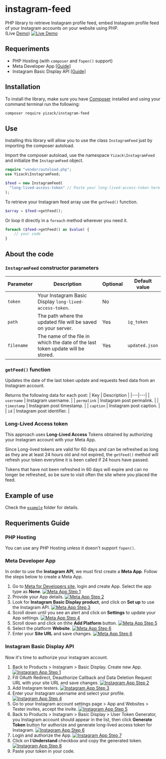 # instagram-feed
PHP library to retrieve Instagram profile feed, embed Instagram profile feed of your Instagram accounts on your website using PHP.\
(Live [Demo](https://instagram-feed.yizack.com/demo/))
[![Live Demo](https://yizack.com/images/instagram-feed/demo.gif)](https://instagram-feed.yizack.com/demo/)

## Requeriments
- PHP Hosting (with `composer` and `fopen()` support)
- Meta Developer App [[Guide]](#meta-developer-app)
- Instagram Basic Display API [[Guide]](#instagram-basic-display-api)

## Installation
To install the library, make sure you have [Composer](https://getcomposer.org/) installed and using your command terminal run the following:
```sh
composer require yizack/instagram-feed
```

## Use
Installing this library will allow you to use the class `InstagramFeed` just by importing the composer autoload.

Import the composer autoload, use the namespace `Yizack\InstagramFeed` and initialize the `InstagramFeed` object.
```php
require "vendor/autoload.php";
use Yizack\InstagramFeed;

$feed = new InstagramFeed(
  "long-lived-access-token" // Paste your long-lived-access-token here
);
```

To retrieve your Instagram feed array use the `getFeed()` function.
```php
$array = $feed->getFeed();
```

Or loop it directly in a `foreach` method wherever you need it.
```php
foreach ($feed->getFeed() as $value) {
    // your code
}
```

## About the code
### `InstagramFeed` constructor parameters
| Parameter | Description | Optional | Default value |
|---|---|---|---|
| `token` | Your Instagram Basic Display `long-lived-access-token`. | No |  |
| `path` | The path where the updated file will be saved on your server. | Yes | `ig_token` |
| `filename` | The name of the file in which the date of the last token update will be stored. | Yes | `updated.json` |

### `getFeed()` function
Updates the date of the last token update and requests feed data from an Instagram account.

Returns the following data for each post:
| Key | Description |
|---|---|
| `username` | Instagram username. |
| `permalink` | Instagram post permalink. |
| `timestamp` | Instagram post timestamp. |
| `caption` | Instagram post caption. |
| `id` | Instagram post identifier. |

### Long-Lived Access token
This approach uses **Long-Lived Access** Tokens obtained by authorizing your Instagram account with your Meta App.

Since Long-lived tokens are valid for 60 days and can be refreshed as long as they are at least 24 hours old and not expired, the `getFeed()` method will refresh your token everytime it is been called if 24 hours have passed.

Tokens that have not been refreshed in 60 days will expire and can no longer be refreshed, so be sure to visit often the site where you placed the feed.

## Example of use
Check the [`example`](/example) folder for details.

## Requeriments Guide
### PHP Hosting
You can use any PHP Hosting unless it doesn't support `fopen()`.

### Meta Developer App
In order to use the **Instagram API**, we must first create a **Meta App**. Follow the steps below to create a Meta App.
1. Go to [Meta for Developers site](https://developers.facebook.com/apps/create/), login and create App. Select the app type as **None**.
[![Meta App Step 1](https://yizack.com/images/instagram-feed/meta-app-1.jpg)](https://developers.facebook.com/)
2. Provide your App details.
[![Meta App Step 2](https://yizack.com/images/instagram-feed/meta-app-2.jpg)](https://developers.facebook.com/)
3. Look for **Instagram Basic Display product**, and click on **Set up** to use the Instagram API.
[![Meta App Step 3](https://yizack.com/images/instagram-feed/meta-app-3.jpg)](https://developers.facebook.com/)
4. Scroll down until you see an alert and click on **Settings** to update your App settings.
[![Meta App Step 4](https://yizack.com/images/instagram-feed/meta-app-4.jpg)](https://developers.facebook.com/)
5. Scroll down and click on thhe **Add Platform** button.
[![Meta App Step 5](https://yizack.com/images/instagram-feed/meta-app-5.jpg)](https://developers.facebook.com/)
6. Select the platform **Website**.
[![Meta App Step 6](https://yizack.com/images/instagram-feed/meta-app-6.jpg)](https://developers.facebook.com/)
7. Enter your **Site URL** and save changes.
[![Meta App Step 6](https://yizack.com/images/instagram-feed/meta-app-7.jpg)](https://developers.facebook.com/)

### Instagram Basic Display API
  Now it's time to authorize your instagram account.
1. Back to Products > Instagram > Basic Display. Create new App.
[![Instagram App Step 1](https://yizack.com/images/instagram-feed/instagram-app-1.jpg)](https://developers.facebook.com/)
2. Fill OAuth Redirect, Deauthorize Callback and Data Deletion Request URL with your site URL and save changes.
[![Instagram App Step 2](https://yizack.com/images/instagram-feed/instagram-app-2.jpg)](https://developers.facebook.com/)
3. Add Instagram testers.
[![Instagram App Step 3](https://yizack.com/images/instagram-feed/instagram-app-3.jpg)](https://developers.facebook.com/)
4. Enter your Instagram username and select your profile.
[![Instagram App Step 4](https://yizack.com/images/instagram-feed/instagram-app-4.jpg)](https://developers.facebook.com/)
5. Go to your Instagram account settings page > App and Websites > Tester invites, accept the invite.
[![Instagram App Step 5](https://yizack.com/images/instagram-feed/instagram-app-5.jpg)](https://developers.facebook.com/)
6. Back to Products > Instagram > Basic Display > User Token Generator, you Instagram account should appear in the list, then click **Generate Token** button for authorize and generate long-lived access token for Instagram.
[![Instagram App Step 6](https://yizack.com/images/instagram-feed/instagram-app-6.jpg)](https://developers.facebook.com/)
7. Login and authorize the App.
[![Instagram App Step 7](https://yizack.com/images/instagram-feed/instagram-app-7.jpg)](https://developers.facebook.com/)
8. Click on **I Understand** checkbox and copy the generated token.
[![Instagram App Step 8](https://yizack.com/images/instagram-feed/instagram-app-8.jpg)](https://developers.facebook.com/)
9. Paste your token in your code.

##
